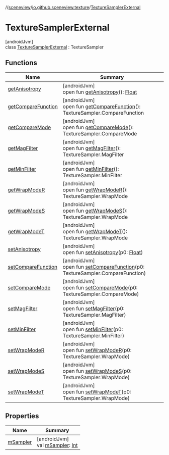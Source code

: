 //[sceneview](../../../index.md)/[io.github.sceneview.texture](../index.md)/[TextureSamplerExternal](index.md)

# TextureSamplerExternal

[androidJvm]\
class [TextureSamplerExternal](index.md) : TextureSampler

## Functions

| Name | Summary |
|---|---|
| [getAnisotropy](index.md#1794461653%2FFunctions%2F-1571379623) | [androidJvm]<br>open fun [getAnisotropy](index.md#1794461653%2FFunctions%2F-1571379623)(): [Float](https://kotlinlang.org/api/latest/jvm/stdlib/kotlin/-float/index.html) |
| [getCompareFunction](index.md#-1396211802%2FFunctions%2F-1571379623) | [androidJvm]<br>open fun [getCompareFunction](index.md#-1396211802%2FFunctions%2F-1571379623)(): TextureSampler.CompareFunction |
| [getCompareMode](index.md#992922811%2FFunctions%2F-1571379623) | [androidJvm]<br>open fun [getCompareMode](index.md#992922811%2FFunctions%2F-1571379623)(): TextureSampler.CompareMode |
| [getMagFilter](index.md#-1848670952%2FFunctions%2F-1571379623) | [androidJvm]<br>open fun [getMagFilter](index.md#-1848670952%2FFunctions%2F-1571379623)(): TextureSampler.MagFilter |
| [getMinFilter](index.md#970925113%2FFunctions%2F-1571379623) | [androidJvm]<br>open fun [getMinFilter](index.md#970925113%2FFunctions%2F-1571379623)(): TextureSampler.MinFilter |
| [getWrapModeR](index.md#-1371401186%2FFunctions%2F-1571379623) | [androidJvm]<br>open fun [getWrapModeR](index.md#-1371401186%2FFunctions%2F-1571379623)(): TextureSampler.WrapMode |
| [getWrapModeS](index.md#-1340381379%2FFunctions%2F-1571379623) | [androidJvm]<br>open fun [getWrapModeS](index.md#-1340381379%2FFunctions%2F-1571379623)(): TextureSampler.WrapMode |
| [getWrapModeT](index.md#-1309361572%2FFunctions%2F-1571379623) | [androidJvm]<br>open fun [getWrapModeT](index.md#-1309361572%2FFunctions%2F-1571379623)(): TextureSampler.WrapMode |
| [setAnisotropy](index.md#-2071404710%2FFunctions%2F-1571379623) | [androidJvm]<br>open fun [setAnisotropy](index.md#-2071404710%2FFunctions%2F-1571379623)(p0: [Float](https://kotlinlang.org/api/latest/jvm/stdlib/kotlin/-float/index.html)) |
| [setCompareFunction](index.md#-1928052347%2FFunctions%2F-1571379623) | [androidJvm]<br>open fun [setCompareFunction](index.md#-1928052347%2FFunctions%2F-1571379623)(p0: TextureSampler.CompareFunction) |
| [setCompareMode](index.md#-457990481%2FFunctions%2F-1571379623) | [androidJvm]<br>open fun [setCompareMode](index.md#-457990481%2FFunctions%2F-1571379623)(p0: TextureSampler.CompareMode) |
| [setMagFilter](index.md#-856303319%2FFunctions%2F-1571379623) | [androidJvm]<br>open fun [setMagFilter](index.md#-856303319%2FFunctions%2F-1571379623)(p0: TextureSampler.MagFilter) |
| [setMinFilter](index.md#810798379%2FFunctions%2F-1571379623) | [androidJvm]<br>open fun [setMinFilter](index.md#810798379%2FFunctions%2F-1571379623)(p0: TextureSampler.MinFilter) |
| [setWrapModeR](index.md#-1899074789%2FFunctions%2F-1571379623) | [androidJvm]<br>open fun [setWrapModeR](index.md#-1899074789%2FFunctions%2F-1571379623)(p0: TextureSampler.WrapMode) |
| [setWrapModeS](index.md#-1885541988%2FFunctions%2F-1571379623) | [androidJvm]<br>open fun [setWrapModeS](index.md#-1885541988%2FFunctions%2F-1571379623)(p0: TextureSampler.WrapMode) |
| [setWrapModeT](index.md#-1872009187%2FFunctions%2F-1571379623) | [androidJvm]<br>open fun [setWrapModeT](index.md#-1872009187%2FFunctions%2F-1571379623)(p0: TextureSampler.WrapMode) |

## Properties

| Name | Summary |
|---|---|
| [mSampler](index.md#-997090062%2FProperties%2F-1571379623) | [androidJvm]<br>val [mSampler](index.md#-997090062%2FProperties%2F-1571379623): [Int](https://kotlinlang.org/api/latest/jvm/stdlib/kotlin/-int/index.html) |
